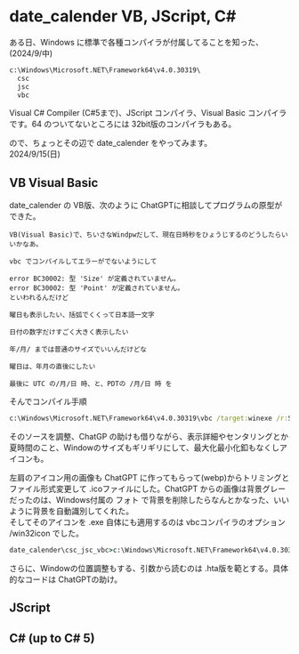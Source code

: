 # date_calender VB, JScript, C#
ある日、Windows に標準で各種コンパイラが付属してることを知った、(2024/9/中)
```cmd
c:\Windows\Microsoft.NET\Framework64\v4.0.30319\
  csc
  jsc
  vbc
```
Visual C# Compiler (C#5まで)、JScript コンパイラ、Visual Basic コンパイラ
です。64 のついてないところには 32bit版のコンパイラもある。

ので、ちょっとその辺で date_calender をやってみます。  
2024/9/15(日)

## VB Visual Basic
date_calender の VB版、次のように ChatGPTに相談してプログラムの原型ができた。
```
VB(Visual Basic)で、ちいさなWindpwだして、現在日時秒をひょうじするのどうしたらいいかなあ。
```
```
vbc でコンパイルしてエラーがでないようにして
```
```
error BC30002: 型 'Size' が定義されていません。
error BC30002: 型 'Point' が定義されていません。
といわれるんだけど
```
```
曜日も表示したい、括弧でくくって日本語一文字
```
```
日付の数字だけすごく大きく表示したい
```
```
年/月/ までは普通のサイズでいいんだけどな
```
```
曜日は、年月の直後にしたい
```
```
最後に UTC の/月/日 時、と、PDTの /月/日 時 を
```
そんでコンパイル手順
```cmd
c:\Windows\Microsoft.NET\Framework64\v4.0.30319\vbc /target:winexe /r:System.Windows.Forms.dll /r:System.Drawing.dll dateVB.vb
```
そのソースを調整、ChatGP の助けも借りながら、表示詳細やセンタリングとか夏時間のこと、Windowのサイズもギリギリにして、最大化最小化釦もなくしアイコンも。

左肩のアイコン用の画像も ChatGPT に作ってもらって(webp)からトリミングとファイル形式変更して .icoファイルにした。ChatGPT からの画像は背景グレーだったのは、Windows付属の フォト で背景を削除したらなんとかなった、いいように背景を自動識別してくれた。  
そしてそのアイコンを .exe 自体にも適用するのは vbcコンパイラのオプション /win32icon でした。
```cmd
date_calender\csc_jsc_vbc>c:\Windows\Microsoft.NET\Framework64\v4.0.30319\vbc /target:winexe /r:System.Windows.Forms.dll /r:System.Drawing.dll /win32icon:date.ico dateVB.vb
```

さらに、Windowの位置調整もする、引数から読むのは .hta版を範とする。具体的なコードは ChatGPTの助け。



## JScript

## C# (up to C# 5)
